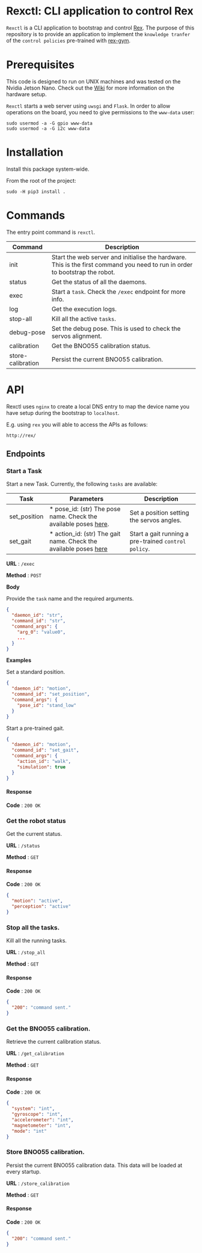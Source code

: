 # Rexctl: CLI application to control Rex
`Rexctl` is a CLI application to bootstrap and control [Rex](https://github.com/nicrusso7/rexctl/wiki). The purpose of this 
repository is to provide an application to implement the `knowledge tranfer` of the `control policies` pre-trained with 
[rex-gym](https://github.com/nicrusso7/rex-gym).  

# Prerequisites
This code is designed to run on UNIX machines and was tested on the Nvidia Jetson Nano. Check out the 
[Wiki](https://github.com/nicrusso7/rexctl/wiki) for more information on the hardware setup.

`Rexctl` starts a web server using `uwsgi` and `Flask`. In order to allow operations on the board, you need to give 
permissions to the `www-data` user:

```
sudo usermod -a -G gpio www-data
sudo usermod -a -G i2c www-data
```

# Installation
Install this package system-wide.

From the root of the project:
```
sudo -H pip3 install .
```
# Commands
The entry point command is `rexctl`. 

| Command | Description |
| ------- | ----------- |
| init    | Start the web server and initialise the hardware. This is the first command you need to run in order to bootstrap the robot. |
| status  | Get the status of all the daemons. |
| exec | Start a `task`. Check the `/exec` endpoint for more info. |
| log | Get the execution logs. |
| stop-all | Kill all the active `tasks`. |
| debug-pose | Set the debug pose. This is used to check the servos alignment. |
| calibration | Get the BNO055 calibration status. |
| store-calibration | Persist the current BNO055 calibration. |

# API
Rexctl uses `nginx` to create a local DNS entry to map the device name you have setup during the bootstrap to `localhost`.

E.g. using `rex` you will able to access the APIs as follows:
```
http://rex/
```

## Endpoints
### Start a Task

Start a new Task. Currently, the following `tasks` are available:

| Task | Parameters | Description |
| ---- | ---------- | ----------- |
| set_position | * pose_id: (str) The pose name. Check the available poses [here](https://github.com/nicrusso7/rex-gym/blob/aa31345f4d41081deabe11f3d06689220b0d8cb7/rex_gym/model/rex.py#L56). | Set a position setting the servos angles. |
| set_gait | * action_id: (str) The gait name. Check the available poses [here](https://github.com/nicrusso7/rex-gym/blob/1bf66f41e76a699c66949a0d771b79fa67df0160/rex_gym/util/action_mapper.py#L1) | Start a gait running a pre-trained `control policy`. |

**URL** : `/exec`

**Method** : `POST`

**Body**

Provide the `task` name and the required arguments.

```json
{ 
  "daemon_id": "str",
  "command_id": "str",
  "command_args": {
    "arg_0": "value0",
    ...
  }
} 
```

**Examples**

Set a standard position.

```json
{
  "daemon_id": "motion",
  "command_id": "set_position",
  "command_args": {
    "pose_id": "stand_low"
  }
}
```

Start a pre-trained gait.
```json
{
  "daemon_id": "motion",
  "command_id": "set_gait",
  "command_args": {
    "action_id": "walk",
    "simulation": true
  }
}
```

#### Response
**Code** : `200 OK`

### Get the robot status

Get the current status.

**URL** : `/status`

**Method** : `GET`

#### Response
**Code** : `200 OK`

```json
{
  "motion": "active",
  "perception": "active"
}
```

### Stop all the tasks.

Kill all the running tasks.

**URL** : `/stop_all`

**Method** : `GET`

#### Response
**Code** : `200 OK`

```json
{
  "200": "command sent."
}
```

### Get the BNO055 calibration.

Retrieve the current calibration status.

**URL** : `/get_calibration`

**Method** : `GET`

#### Response
**Code** : `200 OK`

```json
{
  "system": "int",
  "gyroscope": "int", 
  "accelerometer": "int", 
  "magnetometer": "int", 
  "mode": "int"
}
```

### Store BNO055 calibration.

Persist the current BNO055 calibration data.
This data will be loaded at every startup.

**URL** : `/store_calibration`

**Method** : `GET`

#### Response
**Code** : `200 OK`

```json
{
  "200": "command sent."
}
```
